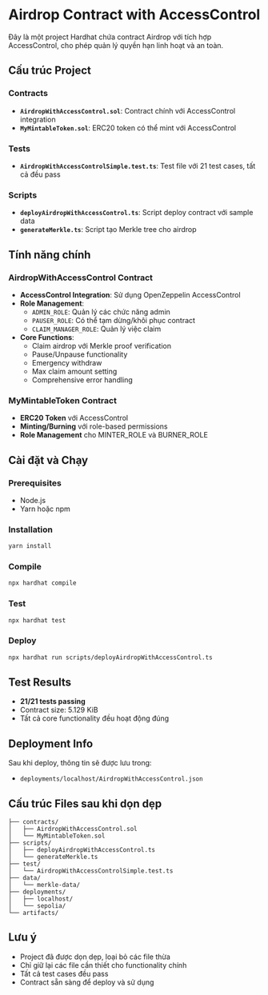 # Airdrop Contract with AccessControl

Đây là một project Hardhat chứa contract Airdrop với tích hợp AccessControl, cho phép quản lý quyền hạn linh hoạt và an toàn.

## Cấu trúc Project

### Contracts

- **`AirdropWithAccessControl.sol`**: Contract chính với AccessControl integration
- **`MyMintableToken.sol`**: ERC20 token có thể mint với AccessControl

### Tests

- **`AirdropWithAccessControlSimple.test.ts`**: Test file với 21 test cases, tất cả đều pass

### Scripts

- **`deployAirdropWithAccessControl.ts`**: Script deploy contract với sample data
- **`generateMerkle.ts`**: Script tạo Merkle tree cho airdrop

## Tính năng chính

### AirdropWithAccessControl Contract

- **AccessControl Integration**: Sử dụng OpenZeppelin AccessControl
- **Role Management**:
  - `ADMIN_ROLE`: Quản lý các chức năng admin
  - `PAUSER_ROLE`: Có thể tạm dừng/khôi phục contract
  - `CLAIM_MANAGER_ROLE`: Quản lý việc claim
- **Core Functions**:
  - Claim airdrop với Merkle proof verification
  - Pause/Unpause functionality
  - Emergency withdraw
  - Max claim amount setting
  - Comprehensive error handling

### MyMintableToken Contract

- **ERC20 Token** với AccessControl
- **Minting/Burning** với role-based permissions
- **Role Management** cho MINTER_ROLE và BURNER_ROLE

## Cài đặt và Chạy

### Prerequisites

- Node.js
- Yarn hoặc npm

### Installation

```bash
yarn install
```

### Compile

```bash
npx hardhat compile
```

### Test

```bash
npx hardhat test
```

### Deploy

```bash
npx hardhat run scripts/deployAirdropWithAccessControl.ts
```

## Test Results

- **21/21 tests passing**
- Contract size: 5.129 KiB
- Tất cả core functionality đều hoạt động đúng

## Deployment Info

Sau khi deploy, thông tin sẽ được lưu trong:

- `deployments/localhost/AirdropWithAccessControl.json`

## Cấu trúc Files sau khi dọn dẹp

```
├── contracts/
│   ├── AirdropWithAccessControl.sol
│   └── MyMintableToken.sol
├── scripts/
│   ├── deployAirdropWithAccessControl.ts
│   └── generateMerkle.ts
├── test/
│   └── AirdropWithAccessControlSimple.test.ts
├── data/
│   └── merkle-data/
├── deployments/
│   ├── localhost/
│   └── sepolia/
└── artifacts/
```

## Lưu ý

- Project đã được dọn dẹp, loại bỏ các file thừa
- Chỉ giữ lại các file cần thiết cho functionality chính
- Tất cả test cases đều pass
- Contract sẵn sàng để deploy và sử dụng
